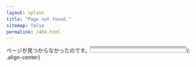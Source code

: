 ```yaml
---
layout: splash
title: "Page not found."
sitemap: false
permalink: /404.html
---
```

ページが見つからなかったのです。![now loading pink](/img/loading-bar-pink.gif){: .align-center}
